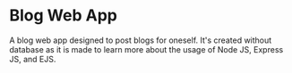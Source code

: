# Blog Web App

A blog web app designed to post blogs for oneself. It's created without database as it is made to learn more about the usage of Node JS, Express JS, and EJS.
